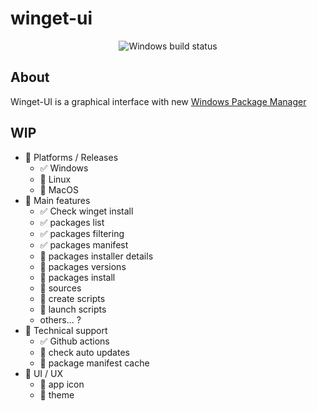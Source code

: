 # winget-ui

<p align="center">
    <img src="https://github.com/tfoujanet/winget-ui/workflows/Package%20Windows%20app/badge.svg" alt="Windows build status" />
</p>

## About

Winget-UI is a graphical interface with new [Windows Package Manager](https://github.com/microsoft/winget-cli)

## WIP

- :black_square_button: Platforms / Releases
  - :white_check_mark: Windows
  - :black_square_button: Linux
  - :black_square_button: MacOS
- :black_square_button: Main features
  - :white_check_mark: Check winget install
  - :white_check_mark: packages list
  - :white_check_mark: packages filtering
  - :white_check_mark: packages manifest
  - :black_square_button: packages installer details
  - :black_square_button: packages versions
  - :black_square_button: packages install
  - :black_square_button: sources
  - :black_square_button: create scripts
  - :black_square_button: launch scripts
  - others... ?
- :black_square_button: Technical support
  - :white_check_mark: Github actions
  - :black_square_button: check auto updates
  - :black_square_button: package manifest cache 
- :black_square_button: UI / UX
  - :black_square_button: app icon
  - :black_square_button: theme
